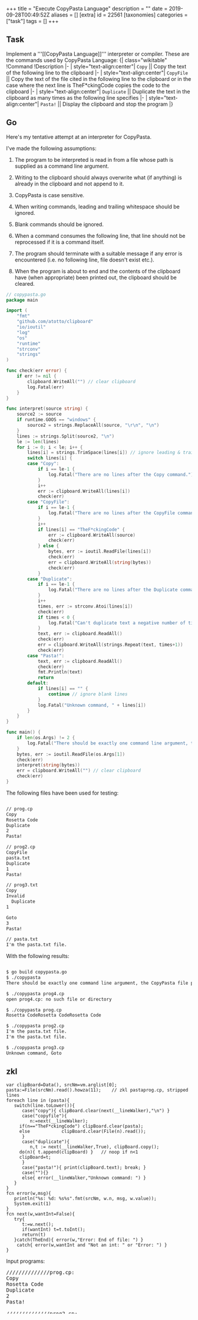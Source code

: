 +++
title = "Execute CopyPasta Language"
description = ""
date = 2019-09-28T00:49:52Z
aliases = []
[extra]
id = 22561
[taxonomies]
categories = ["task"]
tags = []
+++

## Task

Implement a '''[[CopyPasta Language]]''' interpreter or compiler. These are the commands used by CopyPasta Language:
{| class="wikitable"
!Command
!Description
|-
| style="text-align:center"| <code>Copy</code> || Copy the text of the following line to the clipboard
|-
| style="text-align:center"| <code>CopyFile</code> || Copy the text of the file cited in the following line to the clipboard or in the case where the next line is TheF*ckingCode copies the code to the clipboard
|-
| style="text-align:center"| <code>Duplicate</code> || Duplicate the text in the clipboard as many times as the following line specifies
|-
| style="text-align:center"| <code>Pasta!</code> || Display the clipboard and stop the program
|}



## Go

Here's my tentative attempt at an interpreter for CopyPasta.

I've made the following assumptions:

1. The program to be interpreted is read in from a file whose path is supplied as a command line argument.

2. Writing to the clipboard should always overwrite what (if anything) is already in the clipboard and not append to it.

3. CopyPasta is case sensitive.

4. When writing commands, leading and trailing whitespace should be ignored.

5. Blank commands should be ignored.

6. When a command consumes the following line, that line should not be reprocessed if it is a command itself.

7. The program should terminate with a suitable message if any error is encountered (i.e. no following line, file doesn't exist etc.).

8. When the program is about to end and the contents of the clipboard have (when appropriate) been printed out, the clipboard should be cleared. 

```go
// copypasta.go
package main

import (
    "fmt"
    "github.com/atotto/clipboard"
    "io/ioutil"
    "log"
    "os"
    "runtime"
    "strconv"
    "strings"
)

func check(err error) {
    if err != nil {
        clipboard.WriteAll("") // clear clipboard
        log.Fatal(err)
    }
}

func interpret(source string) {
    source2 := source
    if runtime.GOOS == "windows" {
        source2 = strings.ReplaceAll(source, "\r\n", "\n")
    }
    lines := strings.Split(source2, "\n")
    le := len(lines)
    for i := 0; i < le; i++ {
        lines[i] = strings.TrimSpace(lines[i]) // ignore leading & trailing whitespace
        switch lines[i] {
        case "Copy":
            if i == le-1 {
                log.Fatal("There are no lines after the Copy command.")
            }
            i++
            err := clipboard.WriteAll(lines[i])
            check(err)
        case "CopyFile":
            if i == le-1 {
                log.Fatal("There are no lines after the CopyFile command.")
            }
            i++
            if lines[i] == "TheF*ckingCode" {
                err := clipboard.WriteAll(source)
                check(err)                
            } else {
                bytes, err := ioutil.ReadFile(lines[i])
                check(err)
                err = clipboard.WriteAll(string(bytes))
                check(err)                
            }
        case "Duplicate":
            if i == le-1 {
                log.Fatal("There are no lines after the Duplicate command.")
            }
            i++
            times, err := strconv.Atoi(lines[i])
            check(err)
            if times < 0 {
                log.Fatal("Can't duplicate text a negative number of times.")
            }
            text, err := clipboard.ReadAll()
            check(err)
            err = clipboard.WriteAll(strings.Repeat(text, times+1))
            check(err)
        case "Pasta!":
            text, err := clipboard.ReadAll()
            check(err)
            fmt.Println(text)
            return
        default:
            if lines[i] == "" {
                continue // ignore blank lines
            }
            log.Fatal("Unknown command, " + lines[i])
        }
    }
}

func main() {
    if len(os.Args) != 2 {
        log.Fatal("There should be exactly one command line argument, the CopyPasta file path.")
    }
    bytes, err := ioutil.ReadFile(os.Args[1])
    check(err)
    interpret(string(bytes))
    err = clipboard.WriteAll("") // clear clipboard
    check(err)
}
```


The following files have been used for testing:

```txt

// prog.cp
Copy
Rosetta Code
Duplicate
2
Pasta!

// prog2.cp
CopyFile
pasta.txt
Duplicate
1
Pasta!

// prog3.txt
Copy
Invalid
  Duplicate
1

Goto
3
Pasta!

// pasta.txt
I'm the pasta.txt file.

```

With the following results:

```txt

$ go build copypasta.go
$ ./copypasta
There should be exactly one command line argument, the CopyPasta file path.

$ ./copypasta prog4.cp
open prog4.cp: no such file or directory

$ ./copypasta prog.cp
Rosetta CodeRosetta CodeRosetta Code

$ ./copypasta prog2.cp
I'm the pasta.txt file.
I'm the pasta.txt file.

$ ./copypasta prog3.cp
Unknown command, Goto

```



## zkl


```zkl
var clipBoard=Data(), srcNm=vm.arglist[0];
pasta:=File(srcNm).read().howza(11);	// zkl pastaprog.cp, stripped lines
foreach line in (pasta){
   switch(line.toLower()){
      case("copy"){ clipBoard.clear(next(__lineWalker),"\n") }
      case("copyfile"){
         n:=next(__lineWalker);
	 if(n=="TheF*ckingCode") clipBoard.clear(pasta);
	 else			 clipBoard.clear(File(n).read());
      }
      case("duplicate"){ 
         n,t := next(__lineWalker,True), clipBoard.copy();
	 do(n){ t.append(clipBoard) }	// noop if n<1
	 clipBoard=t;
      }
      case("pasta!"){ print(clipBoard.text); break; }
      case(""){}
      else{ error(__lineWalker,"Unknown command: ") }
   }
}
fcn error(w,msg){
   println("%s: %d: %s%s".fmt(srcNm, w.n, msg, w.value)); 
   System.exit(1) 
}
fcn next(w,wantInt=False){
   try{
      t:=w.next();
      if(wantInt) t=t.toInt();
      return(t)
   }catch(TheEnd){ error(w,"Error: End of file: ") }
    catch{ error(w,wantInt and "Not an int: " or "Error: ") }
}
```

Input programs:
<pre style="height:15ex">
//////////////prog.cp:
Copy
Rosetta Code
Duplicate
2
Pasta!

//////////////prog2.cp:
CopyFile
pasta.txt
Duplicate
1
Pasta!

/////////prog3.cp:
Copy
Invalid
  Duplicate
1

Goto
3
Pasta!

//////////////pasta.txt:
I'm the pasta.txt file.

```

```txt

$ zkl copyPasta.zkl prog.cp
Rosetta Code
Rosetta Code
Rosetta Code

$ zkl copyPasta.zkl prog2.cp
I'm the pasta.txt file.
I'm the pasta.txt file.

$ zkl copyPasta.zkl prog3.cp
prog3.cp: 6: Unknown command: Goto

```

